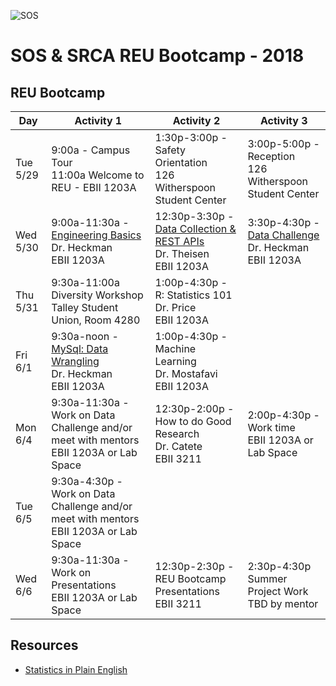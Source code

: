 ![SOS](https://raw.githubusercontent.com/REU-SOS/SOS/master/REU.png)

# SOS & SRCA REU Bootcamp - 2018

## REU Bootcamp

| Day      | Activity 1                           | Activity 2                           | Activity 3                           |
|----------| ------------------------------------ | ------------------------------------ | ------------------------------------ | 
| Tue 5/29 | 9:00a - Campus Tour<br/> 11:00a Welcome to REU - EBII 1203A| 1:30p-3:00p - Safety Orientation<br/>126 Witherspoon Student Center | 3:00p-5:00p - Reception<br/>126 Witherspoon Student Center |
| Wed 5/30 | 9:00a-11:30a - [Engineering Basics](https://github.com/REU-SOS/EngineeringBasics) <br/>Dr. Heckman<br/>EBII 1203A | 12:30p-3:30p - [Data Collection & REST APIs](https://github.com/REU-SOS/DataCollection) <br/>Dr. Theisen<br/>EBII 1203A | 3:30p-4:30p - [Data Challenge](https://github.com/REU-SOS/DataChallenge) <br/>Dr. Heckman<br/>EBII 1203A |
| Thu 5/31 | 9:30a-11:00a Diversity Workshop<br/>Talley Student Union, Room 4280 |  1:00p-4:30p - R: Statistics 101<br/>Dr. Price<br/>EBII 1203A| &nbsp; |
| Fri 6/1  | 9:30a-noon - [MySql: Data Wrangling](https://github.com/REU-SOS/DataWrangling)<br/>Dr. Heckman<br/>EBII 1203A | 1:00p-4:30p - Machine Learning<br/> Dr. Mostafavi<br/>EBII 1203A | &nbsp; |
| Mon 6/4  | 9:30a-11:30a - Work on Data Challenge and/or meet with mentors<br/>EBII 1203A or Lab Space | 12:30p-2:00p - How to do Good Research<br/>Dr. Catete<br/>EBII 3211 | 2:00p-4:30p - Work time<br/>EBII 1203A or Lab Space |
| Tue 6/5  | 9:30a-4:30p - Work on Data Challenge and/or meet with mentors<br/>EBII 1203A or Lab Space | &nbsp; | &nbsp; |
| Wed 6/6  | 9:30a-11:30a - Work on Presentations<br/>EBII 1203A or Lab Space | 12:30p-2:30p - REU Bootcamp Presentations<br/>EBII 3211 | 2:30p-4:30p Summer Project Work<br/>TBD by mentor |


## Resources

* [Statistics in Plain English](http://www.amazon.com/Statistics-Plain-English-Third-Edition/dp/041587291X)
